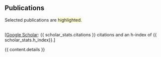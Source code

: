 ## <i class="fa fa-chevron-right"></i> Publications

<!-- [<a href="https://github.com/HollowMan/resume/blob/master/publications/{{ content.file }}">BibTeX</a>] -->
Selected publications are <span style='background-color: #ffffd0'>highlighted.</span>
<!-- {{ summary }} -->
<br>
[<a href="https://scholar.google.com/citations?user={{ scholar_id }}">Google Scholar</a>: {{ scholar_stats.citations }} citations and an h-index of {{ scholar_stats.h_index}}.]
<br>

{{ content.details }}

